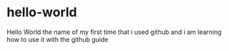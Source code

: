 # hello-world
Hello World the name of my first time that i used github and i am learning how to use it with the github guide
